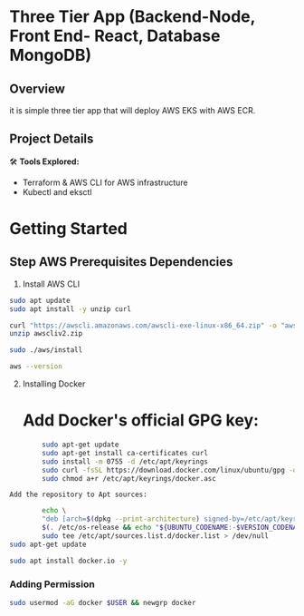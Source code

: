 # Three Tier App (Backend-Node, Front End- React, Database MongoDB)

## Overview
it is simple three tier app that will deploy AWS EKS with AWS ECR. 

## Project Details
🛠️ **Tools Explored:**
- Terraform & AWS CLI for AWS infrastructure
- Kubectl and eksctl

# Getting Started

## Step AWS Prerequisites Dependencies 
1. Install AWS CLI
```bash 
sudo apt update
sudo apt install -y unzip curl
```
```bash 
curl "https://awscli.amazonaws.com/awscli-exe-linux-x86_64.zip" -o "awscliv2.zip"
unzip awscliv2.zip
```
```bash 
sudo ./aws/install
```
```bash
aws --version
```
2. Installing Docker
   # Add Docker's official GPG key:
```bash
        sudo apt-get update
        sudo apt-get install ca-certificates curl
        sudo install -m 0755 -d /etc/apt/keyrings
        sudo curl -fsSL https://download.docker.com/linux/ubuntu/gpg -o /etc/apt/keyrings/docker.asc
        sudo chmod a+r /etc/apt/keyrings/docker.asc
```

    Add the repository to Apt sources:
```bash
        echo \
        "deb [arch=$(dpkg --print-architecture) signed-by=/etc/apt/keyrings/docker.asc] https://download.docker.com/linux/ubuntu \
        $(. /etc/os-release && echo "${UBUNTU_CODENAME:-$VERSION_CODENAME}") stable" | \
        sudo tee /etc/apt/sources.list.d/docker.list > /dev/null
sudo apt-get update
```
```bash
sudo apt install docker.io -y
```
### Adding Permission

```bash
sudo usermod -aG docker $USER && newgrp docker
